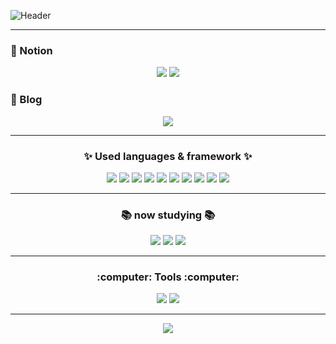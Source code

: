 ![Header](https://capsule-render.vercel.app/api?type=waving&color=0:3A8DFF,100:00C6FF&height=200&section=header&text=Hi%20%F0%9F%91%8B%20%20Welcome%20to%20%20WooJungE's%20GitHub&fontSize=40&fontColor=FFFFFF&animation=fadeIn&fontAlignY=35)

---

### :notebook: Notion
<p align="center">
  <a href="https://narrow-robe-14b.notion.site/JungEun-Woo-7da01735bbc44595b7962bec6cafe031?pvs=4"><img src="https://img.shields.io/badge/Notion-000000?style=for-the-badge&logo=Notion&logoColor=white"/></a>
  <a href="https://narrow-robe-14b.notion.site/0527abaf8fd34126ae44ff311f703a85?pvs=4"><img src="https://img.shields.io/badge/Notion(Kor)-000000?style=for-the-badge&logo=Notion&logoColor=white"/></a>
</p>

### :pencil: Blog
<p align="center">
  <a href="https://dreamwalk.tistory.com"><img src="https://img.shields.io/badge/Tistory-000000?style=for-the-badge&logo=Tistory&logoColor=white"/></a>
</p>

---

<h3 align="center">✨ Used languages & framework ✨</h3>
<p align="center">
  <img src="https://img.shields.io/badge/Python-3776AB?style=flat&logo=Python&logoColor=white"/>
  <img src="https://img.shields.io/badge/C-A8B9CC?style=flat&logo=C&logoColor=white"/>
  <img src="https://img.shields.io/badge/JavaScript-F7DF1E?style=flat&logo=JavaScript&logoColor=white"/>
  <img src="https://img.shields.io/badge/HTML5-E34F26?style=flat&logo=HTML5&logoColor=white"/>
  <img src="https://img.shields.io/badge/CSS3-1572B6?style=flat&logo=CSS3&logoColor=white"/>
  <img src="https://img.shields.io/badge/Java-007396?style=flat&logo=OpenJDK&logoColor=white"/>
  <img src="https://img.shields.io/badge/C++-00599C?style=flat&logo=C++&logoColor=white"/>
  <img src="https://img.shields.io/badge/React-61DAFB?style=flat&logo=React&logoColor=white"/>
  <img src="https://img.shields.io/badge/Flutter-02569B?style=flat&logo=Flutter&logoColor=white"/>
  <img src="https://img.shields.io/badge/Spring Boot-6DB33F?style=flat&logo=Spring Boot&logoColor=white"/>
</p>

---

<h3 align="center">📚 now studying 📚</h3>
<p align="center">
  <img src="https://img.shields.io/badge/Unity-000000?style=flat&logo=Unity&logoColor=white"/>
  <img src="https://img.shields.io/badge/OpenCV-5C3EE8?style=flat&logo=OpenCV&logoColor=white"/>
  <img src="https://img.shields.io/badge/Linux-FCC624?style=flat&logo=Linux&logoColor=white"/>
</p>

---

<h3 align="center">:computer: Tools :computer:</h3>
<p align="center">
  <a href="https://github.com/WooJungE/"><img src="https://img.shields.io/badge/GitHub-181717?style=flat&logo=Github&logoColor=white"/></a>
  <a href="https://dreamwalk.tistory.com"><img src="https://img.shields.io/badge/Tistory-000000?style=flat&logo=Tistory&logoColor=white"/></a>
</p>

---

<p align="center">
  <img src="https://github-readme-stats.vercel.app/api?username=WooJungE&show_icons=true&theme=dracula">
</p>



<!--
**WooJungE/WooJungE** is a ✨ _special_ ✨ repository because its `README.md` (this file) appears on your GitHub profile.

Here are some ideas to get you started:

- 🔭 I’m currently working on ...
- 🌱 I’m currently learning ...
- 👯 I’m looking to collaborate on ...
- 🤔 I’m looking for help with ...
- 💬 Ask me about ...
- 📫 How to reach me: ...
- 😄 Pronouns: ...
- ⚡ Fun fact: ...
-->
